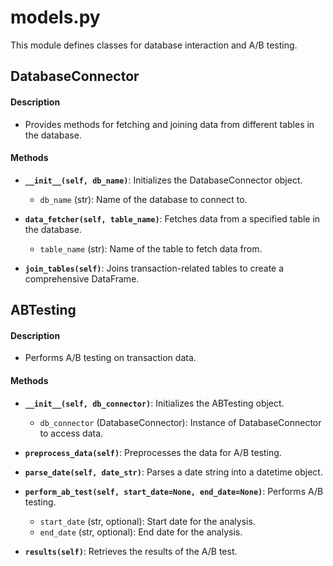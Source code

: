 # models.py

This module defines classes for database interaction and A/B testing.

## DatabaseConnector

#### Description

- Provides methods for fetching and joining data from different tables in the database.

#### Methods

- **`__init__(self, db_name)`**: Initializes the DatabaseConnector object.
  - `db_name` (str): Name of the database to connect to.

- **`data_fetcher(self, table_name)`**: Fetches data from a specified table in the database.
  - `table_name` (str): Name of the table to fetch data from.

- **`join_tables(self)`**: Joins transaction-related tables to create a comprehensive DataFrame.

## ABTesting

#### Description

- Performs A/B testing on transaction data.

#### Methods

- **`__init__(self, db_connector)`**: Initializes the ABTesting object.
  - `db_connector` (DatabaseConnector): Instance of DatabaseConnector to access data.

- **`preprocess_data(self)`**: Preprocesses the data for A/B testing.

- **`parse_date(self, date_str)`**: Parses a date string into a datetime object.

- **`perform_ab_test(self, start_date=None, end_date=None)`**: Performs A/B testing.
  - `start_date` (str, optional): Start date for the analysis.
  - `end_date` (str, optional): End date for the analysis.

- **`results(self)`**: Retrieves the results of the A/B test.
